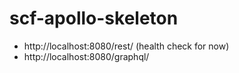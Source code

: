 # scf-apollo-skeleton
- http://localhost:8080/rest/ (health check for now)
- http://localhost:8080/graphql/